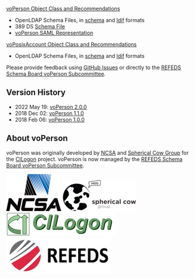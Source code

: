 [voPerson Object Class and Recommendations](https://github.com/voperson/voperson/blob/master/voPerson.md)
  * OpenLDAP Schema Files, in [schema](https://github.com/voperson/voperson/blob/master/schema/openldap/voperson.schema) and [ldif](https://github.com/voperson/voperson/blob/master/schema/openldap/voperson.ldif) formats
  * 389 DS [Schema File](https://github.com/voperson/voperson/blob/master/schema/389-ds/voperson.ldif) 
  * [voPerson SAML Representation](https://github.com/voperson/voperson/blob/master/aux/voPerson-SAML.md)

[voPosixAccount Object Class and Recommendations](https://github.com/voperson/voperson/blob/main/voPosixAccount.md)
  * OpenLDAP Schema Files, in [schema](https://github.com/voperson/voperson/blob/master/schema/openldap/voposixaccount.schema) and [ldif](https://github.com/voperson/voperson/blob/master/schema/openldap/voposixaccount.ldif) formats

Please provide feedback using [GitHub Issues](https://github.com/voperson/voperson/issues) or directly to the [REFEDS Schema Board voPerson Subcommittee](https://wiki.refeds.org/display/STAN/voPerson+subcommittee).

## Version History

* 2022 May 19: [voPerson 2.0.0](https://github.com/voperson/voperson/tree/2.0.0)
* 2018 Dec 02: [voPerson 1.1.0](https://github.com/voperson/voperson/tree/1.1.0)
* 2018 Feb 06: [voPerson 1.0.0](https://github.com/voperson/voperson/tree/1.0.0)

## About voPerson

voPerson was originally developed by [NCSA](http://www.ncsa.illinois.edu/) and [Spherical Cow Group](http://sphericalcowgroup.com/) for the [CILogon](http://www.cilogon.org/) project. voPerson is now managed by the [REFEDS Schema Board voPerson Subcommittee](https://wiki.refeds.org/display/STAN/voPerson+subcommittee).

![NCSA](logos/ncsa-logo.png) ![Spherical Cow Group](logos/scg-logo.png) ![CILogon](logos/cilogon-logo.png) ![REFEDS](logos/refeds-logo.jpg)

